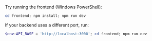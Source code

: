 Try running the frontend (Windows PowerShell):

```powershell
cd frontend; npm install; npm run dev
```

If your backend uses a different port, run:

```powershell
$env:API_BASE = 'http://localhost:3000'; cd frontend; npm run dev
```
